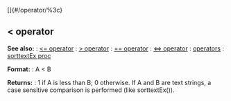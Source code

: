 []{#/operator/%3c}
  ## \< operator
  **See also:**
  :   [\<= operator](ref/operator/%3c=)
  :   [\> operator](ref/operator/%3e)
  :   [== operator](ref/operator/==)
  :   [\<=\> operator](ref/operator/%3c=%3e)
  :   [operators](ref/operator)
  :   [sorttextEx proc](ref/proc/sorttextEx)
  <!-- -->
  **Format:**
  :   A \< B
  <!-- -->
  **Returns:**
  :   1 if A is less than B; 0 otherwise.
  If A and B are text strings, a case sensitive comparison is performed
  (like sorttextEx()).